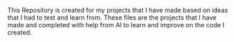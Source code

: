 This Repository is created for my projects that I have made based on ideas that I had to test and learn from. These files are the projects that I have made and completed with help from AI to learn and improve on the code I created.
